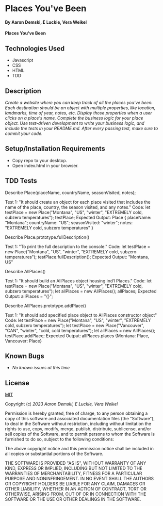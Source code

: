 # Places You've Been

#### By Aaron Demski, E Luckie, Vera Weikel

#### Places You've Been

## Technologies Used

* Javascript
* CSS
* HTML
* TDD

## Description

_Create a website where you can keep track of all the places you've been. Each destination should be an object with multiple properties, like location, landmarks, time of year, notes, etc. Display those properties when a user clicks on a place's name. Complete the business logic for your place object. Use test-driven development to write your business logic, and include the tests in your README.md. After every passing test, make sure to commit your code._

## Setup/Installation Requirements

* Copy repo to your desktop.
* Open index.html in your browser.


## TDD Tests
Describe Place(placeName, countryName, seasonVisited, notes);

Test 1: "It should create an object for each place visited that includes the name of the place, country, the season visited, and any notes."
Code: let testPlace = new Place("Montana", "US", "winter", "EXTREMELY cold, subzero temperatures");
testPlace;
Expected Output: 
Place {
  placeName: "Montana";
  countryName: "US";
  seasonVisited: "winter";
  notes: "EXTREMELY cold, subzero temperatures"
}

<!-- New function -->
Describe Place.prototype.fullDescription()

Test 1: "To print the full description to the console."
Code: let testPlace = new Place("Montana", "US", "winter", "EXTREMELY cold, subzero temperatures");
testPlace.fullDescription();
Expected Output: 
"Montana, US"

<!-- New function -->
Describe AllPlaces()

Test 1: "It should build an AllPlaces object housing ind'l Places."
Code: 
let testPlace = new Place("Montana", "US", "winter", "EXTREMELY cold, subzero temperatures");
let allPlaces = new AllPlaces();
allPlaces;
Expected Output: allPlaces = "{}";

<!-- New function -->
Describe AllPlaces.prototype.addPlace()

Test 1: "It should add specified place object to AllPlaces constructor object"
Code: 
let testPlace = new Place("Montana", "US", "winter", "EXTREMELY cold, subzero temperatures");
let testPlace = new Place("Vancouver", "CAN", "winter", "cold, cold temperatures");
let allPlaces = new AllPlaces();
testPlace.addPlace;
Expected Output:
allPlaces.places {Montana: Place, Vancouver: Place}

<!-- Test 1: "It should assign a unique id to each place added to the AllPlaces object" -->
## Known Bugs

* _No known issues at this time_

## License

[MIT](https://choosealicense.com/licenses/mit/)

Copyright (c) _2023 Aaron Demski, E Luckie, Vera Weikel_

Permission is hereby granted, free of charge, to any person obtaining a copy
of this software and associated documentation files (the "Software"), to deal
in the Software without restriction, including without limitation the rights
to use, copy, modify, merge, publish, distribute, sublicense, and/or sell
copies of the Software, and to permit persons to whom the Software is
furnished to do so, subject to the following conditions:

The above copyright notice and this permission notice shall be included in all
copies or substantial portions of the Software.

THE SOFTWARE IS PROVIDED "AS IS", WITHOUT WARRANTY OF ANY KIND, EXPRESS OR
IMPLIED, INCLUDING BUT NOT LIMITED TO THE WARRANTIES OF MERCHANTABILITY,
FITNESS FOR A PARTICULAR PURPOSE AND NONINFRINGEMENT. IN NO EVENT SHALL THE
AUTHORS OR COPYRIGHT HOLDERS BE LIABLE FOR ANY CLAIM, DAMAGES OR OTHER
LIABILITY, WHETHER IN AN ACTION OF CONTRACT, TORT OR OTHERWISE, ARISING FROM,
OUT OF OR IN CONNECTION WITH THE SOFTWARE OR THE USE OR OTHER DEALINGS IN THE
SOFTWARE.